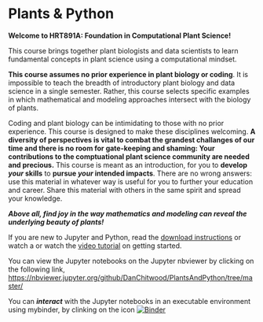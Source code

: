 # Plants & Python

**Welcome to HRT891A: Foundation in Computational Plant Science!**

This course brings together plant biologists and data scientists to learn fundamental concepts in plant science using a computational mindset.

**This course assumes no prior experience in plant biology or coding**. It is impossible to teach the breadth of introductory plant biology and data science in a single semester. Rather, this course selects specific examples in which mathematical and modeling approaches intersect with the biology of plants.

Coding and plant biology can be intimidating to those with no prior experience. This course is designed to make these disciplines welcoming. **A diversity of perspectives is vital to combat the grandest challanges of our time and there is no room for gate-keeping and shaming: Your contributions to the comptuational plant science community are needed and precious.** This course is meant as an introduction, for you to **develop *your* skills** to **pursue *your* intended impacts**. There are no wrong answers: use this material in whatever way is useful for you to further your education and career. Share this material with others in the same spirit and spread your knowledge.

***Above all, find joy in the way mathematics and modeling can reveal the underlying beauty of plants!***

If you are new to Jupyter and Python, read the [download instructions](https://nbviewer.jupyter.org/github/DanChitwood/PlantsAndPython/blob/master/PlantsAndPython0_GettingStartedWithJupyter.ipynb) or watch a or watch the [video tutorial](https://www.youtube.com/watch?v=CDHRKQl_Pq8) on getting started.

You can view the Jupyter notebooks on the Jupyter nbviewer by clicking on the following link, https://nbviewer.jupyter.org/github/DanChitwood/PlantsAndPython/tree/master/

You can ***interact*** with the Jupyter notebooks in an executable environment using mybinder, by clinking on the icon
[![Binder](https://mybinder.org/badge_logo.svg)](https://mybinder.org/v2/gh/DanChitwood/PlantsAndPython/master)

